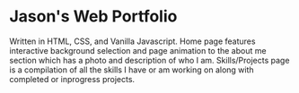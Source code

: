 # Jason's Web Portfolio

Written in HTML, CSS, and Vanilla Javascript.
Home page features interactive background selection and page animation to the about me section which has a photo and description of who I am.
Skills/Projects page is a compilation of all the skills I have or am working on along with completed or inprogress projects.
